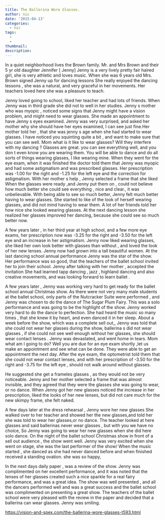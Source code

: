 ```yaml
---
title: The Ballerina Wore Glasses.
author: nic
date: '2015-04-13'
categories:
  - nic
tags:
  - 
  - 
thumbnail: 
description: 
---
```


In a quiet neighborhood lives  the Brown family.
Mr. and Mrs Brown and their 5 yr old daughter Jennifer [ Jenny]
Jenny is a very lively pretty fair haired girl, she is very athletic and loves music.
When she was 6 years old Mrs. Brown signed Jenny up for dancing lessons
She really enjoyed the dancing lessons , she was a natural, and very graceful in her  movements.
Her teachers loved here she was a pleasure to teach.

Jenny loved going to school, liked her teacher and had lots of friends.
When Jenny was in third grade  she did not to well in her studies.
Jenny s mother who was myopic , noticed some signs that Jenny might have a vision problem,
and might need to wear glasses.
She made an appointment to have Jenny s eyes examined.
Jenny was very surprised, and asked her mother why she should have her eyes examined,
 I can see just fine.Her mother told her , that she was jenny s age when she had started to wear glasses.
I have noticed you squinting quite a bit , and want to make sure that you can see well.
Mom what is it like to wear glasses?
 Will they interfere with my dancing ?
Glasses are great. you can see everything well, and you don t even know you are wearing them.
You will be able to dance and do all sorts of things wearing glasses, I like wearing mine.
When they went for the eye exam, when it was finished the doctor told them that Jenny was myopic and had some astigmatism and was prescribed glasses.
Her prescription was -1.00 for the right and -1.25 for the left eye and the correction for astigmatism.
With her mother s help , Jenny selected a frame that she liked 
When the glasses were ready ,and Jenny put them on , could not believe how much better she could see everything , nice and clear., it was unbelievable.
With being able to see so much better, Jenny felt much better having to wear glasses.
She started to like of the look of herself wearing glasses, and did not mind having to wear them.
A lot of her friends told her how nice she looked wearing glasses.
At the next dancing lesson she realized her glasses improved her dancing, because she could see so much better now.

A few years later , in her third year at high school, and a few more eye exams, her prescription now was -3.25 for the right and -3.50 for the left eye and an increase in her astigmatism.
Jenny now liked wearing glasses, she liked her own look better with glasses than without , and loved the look of her new lenses.
Jenny now had grown into a tall beautiful women.
At the last dancing school annual performance Jenny was the star of the show.
Her performance was so good, that the teachers of the ballet school invited her to join their school.
Jenny after talking with her mother , accepted the invitation
She had learned tapp dancing , jazz , highland  dancing and also creative movements, and was looking forward to learn ballet .

A few years later , Jenny was working very hard to get ready for the ballet school annual Christmas show.
As there were not very many male students at the ballet school, only parts of the Nutcracker Suite 
were performed , and Jenny was chosen to do the dance of The Sugar Plum Fairy.
This was a solo performance and was going to be the highlight of the show.
Jenny worked very hard to do the dance to perfection.
She had heard the music so many times , that she knew it by heart, and even danced it in her sleep.
About a week before the show, which was a complete sell out,, Jenny was told that she could not wear her glasses during the show, ballerina s did not wear glasses , if she could not see well enough without her glasses, she should wear  contact lenses .
Jenny was devastated, and went home in tears.
Mom what am I going to do?
Well you are due for an eye exam shortly ,let us make an appointment and see what can be done.
They were able to get an appointment the next day.
After the eye exam, the optometrist told them that she could not wear contact lenses,
and with her prescription of -3.50 for the right and -3.75 for the left eye , should not walk around without glasses.

He suggested she get a frameles glasses , as they would not be very noticeable.
Jenny and her mother selected a frame that was almost invisible, and they agreed that they were the glasses she was going to wear, or no dance.
When Jenny got her new glasses noticed the increase in her prescription, liked the looks of her new lenses, but did not care much for the new skimpy frame, she felt naked.

A few days later at the dress rehearsal , Jenny wore her new glasses
She walked over to her teacher  and showed her the new glasses,and told her she was told to wear her glasses,or no dance.
The teacher looked at here glasses and said ballerinas never wear glasses , but with you  we have  no choice,
So Jenny was going to wear her new glasses when she did here solo dance.
On the night of the ballet school Christmas show in front of a sell out audience , the show went well.
Jenny was very excited when she went on stage, she was the last performer of the show/
When the music started , she danced as she had never danced before and when finished received a standing ovation. she was so happy,

In the next days daily paper , was a review of the show.
Jenny was complimented on her excellent performance, and it was noted that the lenses of her 
glasses created such a nice sparkle for a real fairy performance, and was a great idea.
The show was well presented , and all the dancers performed well and was a great success and the ballet school was complimented on presenting a great show.
The teachers of the ballet school were very pleased with the review in the paper and decided that a ballerina can wear glasses.
Jenny was smiling.

https://vision-and-spex.com/the-ballerina-wore-glasses-t593.html

